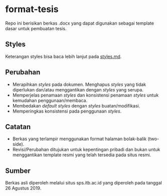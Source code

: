 # format-tesis

Repo ini berisikan berkas .docx yang dapat digunakan sebagai template dasar untuk pembuatan tesis. 

## Styles

Keterangan styles bisa baca lebih lanjut pada [styles.md](./styles.md).

## Perubahan

- Merapihkan _styles_ pada dokumen. Menghapus _styles_ yang tidak diperlukan dan/atau menggantikan dengan _styles_ yang serupa.
- Memperjelas penamaan _styles_ dan konsistensi penamaan _styles_ untuk kemudahan penggunaan/membaca.
- Membedakan _default styles_ dengan _styles_ buatan/modifikasi.
- Memperingkas konsistensi pada penggunaan _styles_.

## Catatan

- Berkas yang terlampir menggunakan format halaman bolak-balik (two-side).
- Revisi/Perubahan ditujukan untuk kepentingan pribadi dan bukan untuk menggantikan template resmi yang telah tersedia pada situs resmi.

## Sumber
Berkas asli diperoleh melalui situs sps.itb.ac.id yang diperoleh pada tanggal 26 Agustus 2019. 

